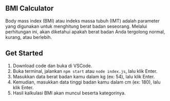 ## BMI Calculator

Body mass index (BMI) atau indeks massa tubuh (IMT) adalah parameter yang digunakan untuk menghitung berat badan seseorang. Melalui perhitungan ini, akan diketahui apakah berat badan Anda tergolong normal, kurang, atau berlebih.  

## Get Started

1. Download code dan buka di VSCode.
2. Buka terminal, jalankan `npm start` atau `node index.js`, lalu klik Enter. 
3. Masukkan data berat badan kamu dalam kg (ex: 54), lalu klik Enter.
4. Kemudian, masukkan data tinggi badan kamu dalam cm (ex: 180), lalu klik Enter.
5. Hasil kalkulasi BMI akan muncul beserta kategorinya.
